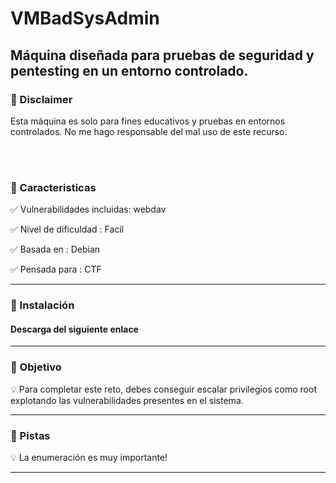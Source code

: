 <h1> VMBadSysAdmin </h1>
<h2> Máquina diseñada para pruebas de seguridad y pentesting en un entorno controlado.</h2>


<h3> 🔴 Disclaimer</h3>
<p>Esta máquina es solo para fines educativos y pruebas en entornos controlados. No me hago responsable del mal uso de este recurso.</p>
<br>
<br>

<h3>🚀 Caracteristicas </h3>

<p>✅ Vulnerabilidades incluidas: webdav</p>
<p>✅ Nivel de dificuldad : Facil</p>
<p>✅ Basada en : Debian </p>
<p>✅ Pensada para : CTF</p>

---
<h3>🔧 Instalación</h3>
<h4>Descarga del siguiente enlace</h4>

---

<h3>🎯 Objetivo </h3>
<p>💡 Para completar este reto, debes conseguir escalar privilegios como root explotando las vulnerabilidades presentes en el sistema.</p>

---

<h3>👣 Pistas</h3>
<p>💡 La enumeración es muy importante!</p>

---
